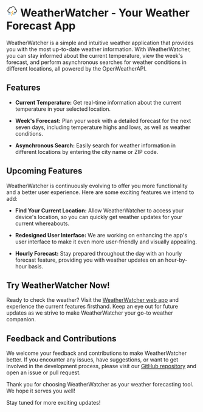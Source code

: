 # <img src = https://github.com/austinpham16/WeatherWatcher/blob/main/public/icons/11d.png alt = "WeatherWatcher Logo" width = 30 /> WeatherWatcher - Your Weather Forecast App

WeatherWatcher is a simple and intuitive weather application that provides you with the most up-to-date weather information. With WeatherWatcher, you can stay informed about the current temperature, view the week's forecast, and perform asynchronous searches for weather conditions in different locations, all powered by the OpenWeatherAPI.

## Features

- **Current Temperature:** Get real-time information about the current temperature in your selected location.

- **Week's Forecast:** Plan your week with a detailed forecast for the next seven days, including temperature highs and lows, as well as weather conditions.

- **Asynchronous Search:** Easily search for weather information in different locations by entering the city name or ZIP code.

## Upcoming Features

WeatherWatcher is continuously evolving to offer you more functionality and a better user experience. Here are some exciting features we intend to add:

- **Find Your Current Location:** Allow WeatherWatcher to access your device's location, so you can quickly get weather updates for your current whereabouts.

- **Redesigned User Interface:** We are working on enhancing the app's user interface to make it even more user-friendly and visually appealing.

- **Hourly Forecast:** Stay prepared throughout the day with an hourly forecast feature, providing you with weather updates on an hour-by-hour basis.

## Try WeatherWatcher Now!

Ready to check the weather? Visit the [WeatherWatcher web app](https://austinpham16.github.io/WeatherWatcher/) and experience the current features firsthand. Keep an eye out for future updates as we strive to make WeatherWatcher your go-to weather companion.

## Feedback and Contributions

We welcome your feedback and contributions to make WeatherWatcher better. If you encounter any issues, have suggestions, or want to get involved in the development process, please visit our [GitHub repository](https://github.com/yourusername/WeatherWatcher) and open an issue or pull request.

Thank you for choosing WeatherWatcher as your weather forecasting tool. We hope it serves you well!

Stay tuned for more exciting updates!
